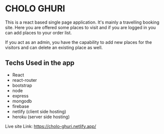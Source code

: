 # CHOLO GHURI

This is a react based single page application. It's mainly a travelling booking site. Here you are offered some places to visit and if you are logged in you can add places to your order list.

If you act as an admin, you have the capability to add new places for the visitors and can delete an existing place as well.

## Techs Used in the app

- React
- react-router
- bootstrap
- node
- express
- mongodb
- firebase
- netlify (client side hosting)
- heroku (server side hosting)

Live site Link: https://cholo-ghuri.netlify.app/

